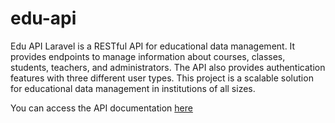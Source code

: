 # edu-api
Edu API Laravel is a RESTful API for educational data management. It provides endpoints to manage information about courses, classes, students, teachers, and administrators. The API also provides authentication features with three different user types. This project is a scalable solution for educational data management in institutions of all sizes.

You can access the API documentation <a href='https://app.swaggerhub.com/apis-docs/FabioAugustoRodrigues/edu-api/1.0.0'>here</a>
